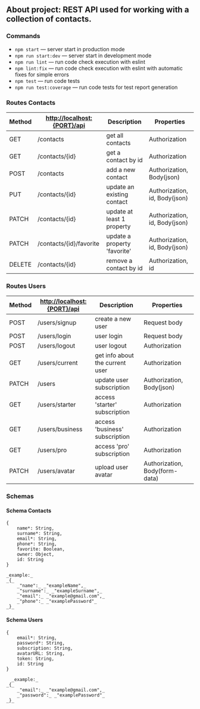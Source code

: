 ## About project: REST API used for working with a collection of contacts.

### Commands

- `npm start` &mdash; server start in production mode
- `npm run start:dev` &mdash; server start in development mode
- `npm run lint` &mdash; run code check execution with eslint
- `npm lint:fix` &mdash; run code check execution with eslint with automatic fixes for simple errors
- `npm test` &mdash; run code tests
- `npm run test:coverage` &mdash; run code tests for test report generation

### Routes Contacts

| Method | <http://localhost:{PORT}/api> | Description                  | Properties                    |
| ------ | ----------------------------- | ---------------------------- | ----------------------------- |
| GET    | /contacts                     | get all contacts             | Authorization                 |
| GET    | /contacts/{id}                | get a contact by id          | Authorization                 |
| POST   | /contacts                     | add a new contact            | Authorization, Body(json)     |
| PUT    | /contacts/{id}                | update an existing contact   | Authorization, id, Body(json) |
| PATCH  | /contacts/{id}                | update at least 1 property   | Authorization, id, Body(json) |
| PATCH  | /contacts/{id}/favorite       | update a property 'favorite' | Authorization, id, Body(json) |
| DELETE | /contacts/{id}                | remove a contact by id       | Authorization, id             |

### Routes Users

| Method | <http://localhost:{PORT}/api> | Description                     | Properties                     |
| ------ | ----------------------------- | ------------------------------- | ------------------------------ |
| POST   | /users/signup                 | create a new user               | Request body                   |
| POST   | /users/login                  | user login                      | Request body                   |
| POST   | /users/logout                 | user logout                     | Authorization                  |
| GET    | /users/current                | get info about the current user | Authorization                  |
| PATCH  | /users                        | update user subscription        | Authorization, Body(json)      |
| GET    | /users/starter                | access 'starter' subscription   | Authorization                  |
| GET    | /users/business               | access 'business' subscription  | Authorization                  |
| GET    | /users/pro                    | access 'pro' subscription       | Authorization                  |
| PATCH  | /users/avatar                 | upload user avatar              | Authorization, Body(form-data) |

<!-- | Full Routes Contacts                                 | Method | Description                  |
| ---------------------------------------------------- | ------ | ---------------------------- |
| <http://localhost:{PORT}/api/contacts>               | GET    | get all contacts             |
| <http://localhost:{PORT}/api/contacts/{id}>          | GET    | get a contact by id          |
| <http://localhost:{PORT}/api/contacts>               | POST   | add a new contact            |
| <http://localhost:{PORT}/api/contacts/{id}>          | PUT    | update an existing contact   |
| <http://localhost:{PORT}/api/contacts/{id}>          | PATCH  | update at least 1 property   |
| <http://localhost:{PORT}/api/contacts/{id}/favorite> | PATCH  | update a property 'favorite' |
| <http://localhost:{PORT}/api/contacts/{id}>          | DELETE | remove a contact by id       |

| Full Routes Users                            | Method | Description                       |
| -------------------------------------------- | ------ | --------------------------------- |
| <http://localhost:{PORT}/api/users/signup>   | POST   | user registration                 |
| <http://localhost:{PORT}/api/users/login>    | POST   | user login                        |
| <http://localhost:{PORT}/api/users/logout>   | POST   | user logout                       |
| <http://localhost:{PORT}/api/users/current>  | GET    | get user data by token            |
| <http://localhost:{PORT}/api/users>          | PATCH  | update user subscription          |
| <http://localhost:{PORT}/api/users/starter>  | GET    | access by 'starter' subscription  |
| <http://localhost:{PORT}/api/users/business> | GET    | access by 'business' subscription |
| <http://localhost:{PORT}/api/users/pro>      | GET    | access by 'pro' subscription      |
| <http://localhost:{PORT}/api/users/avatar>   | PATCH  | upload user avatar                | -->

### Schemas

#### Schema Contacts

```
{
    name*: String,
    surname*: String,
    email*: String,
    phone*: String,
    favorite: Boolean,
    owner: Object,
    id: String
}

_example:_
_{_
    _"name":_ _"exampleName",_
    _"surname":_ _"exampleSurname",_
    _"email":_ _"example@gmail.com",_
    _"phone":_ _"examplePassword"_
_}_

```

#### Schema Users

```
{
    email*: String,
    password*: String,
    subscription: String,
    avatarURL: String,
    token: String,
    id: String
}

  _example:_
_{_
    _"email":_ _"example@gmail.com",_
    _"password":_ _"examplePassword"_
_}_

```
